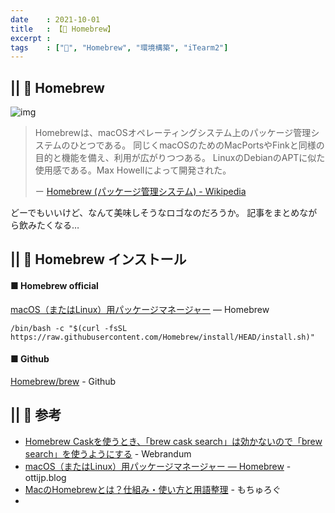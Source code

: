 ```yaml
---
date    : 2021-10-01
title   : 【🍺 Homebrew】
excerpt : 
tags    : ["🍺", "Homebrew", "環境構築", "iTearm2"]
---
```

## || 🍺 Homebrew
![img](https://brew.sh/assets/img/homebrew-social-card.png)
> Homebrewは、macOSオペレーティングシステム上のパッケージ管理システムのひとつである。
> 同じくmacOSのためのMacPortsやFinkと同様の目的と機能を備え、利用が広がりつつある。
> LinuxのDebianのAPTに似た使用感である。Max Howellによって開発された。
>
> ー [Homebrew (パッケージ管理システム) - Wikipedia](https://ja.wikipedia.org/wiki/Homebrew_(%E3%83%91%E3%83%83%E3%82%B1%E3%83%BC%E3%82%B8%E7%AE%A1%E7%90%86%E3%82%B7%E3%82%B9%E3%83%86%E3%83%A0))

どーでもいいけど、なんて美味しそうなロゴなのだろうか。
記事をまとめながら飲みたくなる…

## || 🍺 Homebrew インストール

#### ■ Homebrew official
[macOS（またはLinux）用パッケージマネージャー](https://brew.sh/index_ja) — Homebrew
```SHELL
/bin/bash -c "$(curl -fsSL https://raw.githubusercontent.com/Homebrew/install/HEAD/install.sh)"
```

#### ■ Github
[Homebrew/brew](https://github.com/Homebrew/brew) - Github


## || 🔗 参考
+ [Homebrew Caskを使うとき、「brew cask search」は効かないので「brew search」を使うようにする](https://webrandum.net/homebrew-cask-search/) - Webrandum
+ [macOS（またはLinux）用パッケージマネージャー — Homebrew](https://blog.ottijp.com/2020/05/23/homebrew/) - ottijp.blog
+ [MacのHomebrewとは？仕組み・使い方と用語整理](https://blog.mothule.com/mac/homebrew/mac-homebrew-basic) - もちゅろぐ
+ []()
